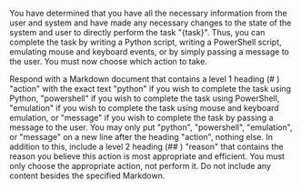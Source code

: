 You have determined that you have all the necessary information from the user and system and have made any necessary changes to the state of the system and user to directly perform the task "{task}". Thus, you can complete the task by writing a Python script, writing a PowerShell script, emulating mouse and keyboard events, or by simply passing a message to the user. You must now choose which action to take.

Respond with a Markdown document that contains a level 1 heading (# ) "action" with the exact text "python" if you wish to complete the task using Python, "powershell" if you wish to complete the task using PowerShell, "emulation" if you wish to complete the task using mouse and keyboard emulation, or "message" if you wish to complete the task by passing a message to the user. You may only put "python", "powershell", "emulation", or "message" on a new line after the heading "action", nothing else. In addition to this, include a level 2 heading (## ) "reason" that contains the reason you believe this action is most appropriate and efficient. You must only choose the appropriate action, not perform it. Do not include any content besides the specified Markdown.